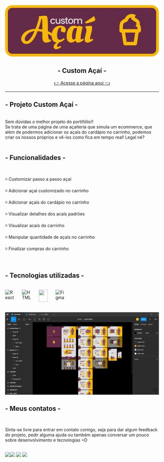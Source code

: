 <p align="center">
<img src="./public/assets/page/readme_logo.svg">
</p>
<h2 align="center"> - Custom Açaí -</h2>
<p align="center">
<a href="https://custom-acai.netlify.app/" target="_blank">👉 Acesse a página aqui 👈</a>
</p>
<hr>

## - Projeto Custom Açaí - 
<br>
Sem dúvidas o melhor projeto do portifólio!!<br>Se trata de uma página de uma açaitería que simula um ecommerce, que além de podermos adicionar os açaís do cardápio no carrinho, podemos criar os nossos próprios e vê-los como fica em tempo real! Legal né?
<br>
<br>
<!-- <img src="./public/assets/Cine-Code.gif"> -->

## - Funcionalidades -
<br>
<p>
◽ Customizar passo a passo açaí
</p>
<p>
◽ Adicionar açaí customizado no carrinho
</p>
<p>
◽ Adicionar açaís do cardápio no carrinho
</p>
<p>
◽ Visualizar detalhes dos acaís padrões
</p>
<p>
◽ Visualizar acaís do carrinho
</p>
<p>
◽ Manipular quantidade de açaís no carrinho
</p>
<p>
◽ Finalizar compras do carrinho
</p>
<br>

## - Tecnologias utilizadas -
<br>
<!-- HTML -->
<!-- REACT -->
<div style="display: flex">
<img align="center" alt="React" height="40" width="30" src="https://cdn.jsdelivr.net/gh/devicons/devicon/icons/react/react-original.svg" style="margin-right: 25px"/> 
<img align="center"  alt="HTML" width="30" height="40" src="https://cdn.jsdelivr.net/gh/devicons/devicon/icons/html5/html5-plain.svg" style="margin-right: 25px"/>
<!-- CSS -->
<img align="center" src="https://cdn.jsdelivr.net/gh/devicons/devicon/icons/sass/sass-original.svg" width="30" height="40" style="margin-right: 25px"/>
 <img align="center" alt="Figma" height="40" width="30" src="https://cdn.jsdelivr.net/gh/devicons/devicon/icons/figma/figma-original.svg" />
 </div>
<br>
<br>

<img src="./public/assets/page/print_figma.png">

<br>

## - Meus contatos -
<br>
<p>Sinta-se livre para entrar em contato comigo, seja para dar algum feedback do projeto, pedir alguma ajuda ou também apenas conversar um pouco sobre desenvolvimento e tecnologias =D</p>
<br>
<div> 
  <a href = "mailto:gabrecrisanto@gmail.com" target="_blank"><img src="https://img.shields.io/badge/Gmail-D14836?style=for-the-badge&logo=gmail&logoColor=white" target="_blank</a>
  
  <a href="https://api.whatsapp.com/send?phone=5541984818428" target="_blank"><img src="https://img.shields.io/badge/WhatsApp-25D366?style=for-the-badge&logo=whatsapp&logoColor=white" target="_blank"></a> 
  <a href="https://www.linkedin.com/in/gabriel-crisanto/" target="_blank"><img src="https://img.shields.io/badge/-LinkedIn-%230077B5?style=for-the-badge&logo=linkedin&logoColor=white" target="_blank"></a> 
  <a href="https://github.com/GabeCris" target="_blank"><img src="https://img.shields.io/badge/GitHub-100000?style=for-the-badge&logo=github&logoColor=white" target="_blank"></a> 
  </div>